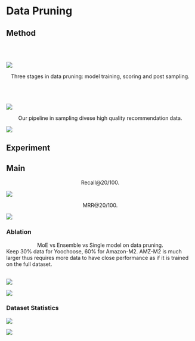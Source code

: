 # Data Pruning

## Method

<br />
<br />

![](overview.jpg)

<center>Three stages in data pruning: model training, scoring and post sampling.</center>

<br />
<br />
<br />

![](recsample_pipeline.jpg)

<center>Our pipeline in sampling divese high quality recommendation data.</center>



![](paper.jpg)

## Experiment

## Main

<center>Recall@20/100.</center>

![](main.jpg)

<center>MRR@20/100.</center>

![](main_mrr.jpg)

### Ablation

<center>MoE vs Ensemble vs Single model on data pruning.</center>
Keep 30% data for Yoochoose, 60% for Amazon-M2. AMZ-M2 is much larger thus requires more data to have close performance as if it is trained on the full dataset.
<br />
<br />

![](abla1.jpg)

![](abla2.jpg)

### Dataset Statistics

![](data.jpg)

![](more_data.jpg)